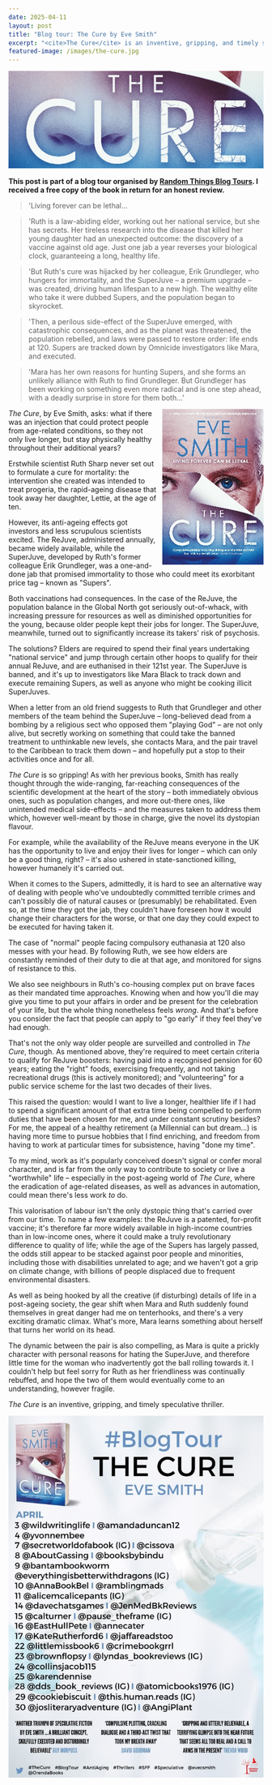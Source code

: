 ```yaml
---
date: 2025-04-11
layout: post
title: "Blog tour: The Cure by Eve Smith"
excerpt: "<cite>The Cure</cite> is an inventive, gripping, and timely speculative thriller."
featured-image: /images/the-cure.jpg
---
```


![The Cure](/images/the-cure.jpg)

**This post is part of a blog tour organised by [Random Things Blog Tours](http://randomthingsthroughmyletterbox.blogspot.com/p/services-to-publishers-authors-blog.html). I received a free copy of the book in return for an honest review.**

> 'Living forever can be lethal...

> 'Ruth is a law-abiding elder, working out her national service, but she has secrets. Her tireless research into the disease that killed her young daughter had an unexpected outcome: the discovery of a vaccine against old age. Just one jab a year reverses your biological clock, guaranteeing a long, healthy life.

> 'But Ruth's cure was hijacked by her colleague, Erik Grundleger, who hungers for immortality, and the SuperJuve &ndash; a premium upgrade &ndash; was created, driving human lifespan to a new high. The wealthy elite who take it were dubbed Supers, and the population began to skyrocket.

> 'Then, a perilous side-effect of the SuperJuve emerged, with catastrophic consequences, and as the planet was threatened, the population rebelled, and laws were passed to restore order: life ends at 120. Supers are tracked down by Omnicide investigators like Mara, and executed.

> 'Mara has her own reasons for hunting Supers, and she forms an unlikely alliance with Ruth to find Grundleger. But Grundleger has been working on something even more radical and is one step ahead, with a deadly surprise in store for them both...'

<img src="/images/the-cure-200.jpg" alt="The Cure" style="float: right; margin-bottom: 10px; margin-left: 10px;">

<cite>The Cure</cite>, by Eve Smith, asks: what if there was an injection that could protect people from age-related conditions, so they not only live longer, but stay physically healthy throughout their additional years?

Erstwhile scientist Ruth Sharp never set out to formulate a cure for mortality: the intervention she created was intended to treat progeria, the rapid-ageing disease that took away her daughter, Lettie, at the age of ten.

However, its anti-ageing effects got investors and less scrupulous scientists excited. The ReJuve, administered annually, became widely available, while the SuperJuve, developed by Ruth's former colleague Erik Grundleger, was a one-and-done jab that promised immortality to those who could meet its exorbitant price tag &ndash; known as "Supers".

Both vaccinations had consequences. In the case of the ReJuve, the population balance in the Global North got seriously out-of-whack, with increasing pressure for resources as well as diminished opportunities for the young, because older people kept their jobs for longer. The SuperJuve, meanwhile, turned out to significantly increase its takers' risk of psychosis.

The solutions? Elders are required to spend their final years undertaking "national service" and jump through certain other hoops to qualify for their annual ReJuve, and are euthanised in their 121st year. The SuperJuve is banned, and it's up to investigators like Mara Black to track down and execute remaining Supers, as well as anyone who might be cooking illicit SuperJuves.

When a letter from an old friend suggests to Ruth that Grundleger and other members of the team behind the SuperJuve &ndash; long-believed dead from a bombing by a religious sect who opposed them "playing God" &ndash; are not only alive, but secretly working on something that could take the banned treatment to unthinkable new levels, she contacts Mara, and the pair travel to the Caribbean to track them down &ndash; and hopefully put a stop to their activities once and for all.

<cite>The Cure</cite> is so gripping! As with her previous books, Smith has really thought through the wide-ranging, far-reaching consequences of the scientific development at the heart of the story &ndash; both immediately obvious ones, such as population changes, and more out-there ones, like unintended medical side-effects &ndash; and the measures taken to address them which, however well-meant by those in charge, give the novel its dystopian flavour.

For example, while the availability of the ReJuve means everyone in the UK has the opportunity to live and enjoy their lives for longer &ndash; which can only be a good thing, right? &ndash; it's also ushered in state-sanctioned killing, however humanely it's carried out.

When it comes to the Supers, admittedly, it is hard to see an alternative way of dealing with people who've undoubtedly committed terrible crimes and can't possibly die of natural causes or (presumably) be rehabilitated. Even so, at the time they got the jab, they couldn't have foreseen how it would change their characters for the worse, or that one day they could expect to be executed for having taken it.

The case of "normal" people facing compulsory euthanasia at 120 also messes with your head. By following Ruth, we see how elders are constantly reminded of their duty to die at that age, and monitored for signs of resistance to this.

We also see neighbours in Ruth's co-housing complex put on brave faces as their mandated time approaches. Knowing when and how you'll die may give you time to put your affairs in order and be present for the celebration of your life, but the whole thing nonetheless feels *wrong*. And that's before you consider the fact that people can apply to "go early" if they feel they've had enough.

That's not the only way older people are surveilled and controlled in <cite>The Cure</cite>, though. As mentioned above, they're required to meet certain criteria to qualify for ReJuve boosters: having paid into a recognised pension for 60 years; eating the "right" foods, exercising frequently, and not taking recreational drugs (this is actively monitored); and "volunteering" for a public service scheme for the last two decades of their lives.

This raised the question: would I want to live a longer, healthier life if I had to spend a significant amount of that extra time being compelled to perform duties that have been chosen for me, and under constant scrutiny besides? For me, the appeal of a healthy retirement (a Millennial can but dream...) is having more time to pursue hobbies that I find enriching, and freedom from having to work at particular times for subsistence, having "done my time".

To my mind, work as it's popularly conceived doesn't signal or confer moral character, and is far from the only way to contribute to society or live a "worthwhile" life &ndash; especially in the post-ageing world of <cite>The Cure</cite>, where the eradication of age-related diseases, as well as advances in automation, could mean there's less work *to* do.

This valorisation of labour isn't the only dystopic thing that's carried over from our time. To name a few examples: the ReJuve is a patented, for-profit vaccine; it's therefore far more widely available in high-income countries than in low-income ones, where it could make a truly revolutionary difference to quality of life; while the age of the Supers has largely passed, the odds still appear to be stacked against poor people and minorities, including those with disabilities unrelated to age; and we haven't got a grip on climate change, with billions of people displaced due to frequent environmental disasters.

As well as being hooked by all the creative (if disturbing) details of life in a post-ageing society, the gear shift when Mara and Ruth suddenly found themselves in great danger had me on tenterhooks, and there's a very exciting dramatic climax. What's more, Mara learns something about herself that turns her world on its head.

The dynamic between the pair is also compelling, as Mara is quite a prickly character with personal reasons for hating the SuperJuve, and therefore little time for the woman who inadvertently got the ball rolling towards it. I couldn't help but feel sorry for Ruth as her friendliness was continually rebuffed, and hope the two of them would eventually come to an understanding, however fragile.

<cite>The Cure</cite> is an inventive, gripping, and timely speculative thriller.

![The Cure blog tour banner](/images/the-cure-banner.jpg)
